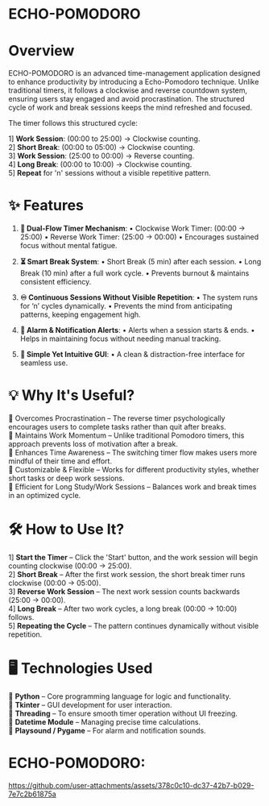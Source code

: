 # ECHO-POMODORO

# Overview
ECHO-POMODORO is an advanced time-management application designed to enhance productivity by introducing a Echo-Pomodoro technique. Unlike traditional timers, it follows a clockwise and reverse countdown system, ensuring users stay engaged and avoid procrastination. The structured cycle of work and break sessions keeps the mind refreshed and focused.

The timer follows this structured cycle:

1] **Work Session**: (00:00 to 25:00) → Clockwise counting.                                     
2] **Short Break**: (00:00 to 05:00) → Clockwise counting.                                      
3] **Work Session**: (25:00 to 00:00) → Reverse counting.                                       
4] **Long Break**: (00:00 to 10:00) → Clockwise counting.                                       
5] **Repeat** for 'n' sessions without a visible repetitive pattern.

# ✨ Features                                                                                  
1. **🔄 Dual-Flow Timer Mechanism**:
•  Clockwise Work Timer: (00:00 → 25:00)
•  Reverse Work Timer: (25:00 → 00:00)
•  Encourages sustained focus without mental fatigue.
  
2. **⏳ Smart Break System**:
•   Short Break (5 min) after each session.
•   Long Break (10 min) after a full work cycle.
•   Prevents burnout & maintains consistent efficiency.
   
3. **♾️ Continuous Sessions Without Visible Repetition**:
•  The system runs for ‘n’ cycles dynamically.
•  Prevents the mind from anticipating patterns, keeping engagement high.
   
4. **📢 Alarm & Notification Alerts**:
•  Alerts when a session starts & ends.
•  Helps in maintaining focus without needing manual tracking.
   
5. **🎨 Simple Yet Intuitive GUI**:
•  A clean & distraction-free interface for seamless use.                                                                        

# 💡 Why It's Useful?                                                                          
🔹 Overcomes Procrastination – The reverse timer psychologically encourages users to complete tasks rather than quit after breaks.                                                            
🔹 Maintains Work Momentum – Unlike traditional Pomodoro timers, this approach prevents loss of motivation after a break.                                                                   
🔹 Enhances Time Awareness – The switching timer flow makes users more mindful of their time and effort.                                                                                     
🔹 Customizable & Flexible – Works for different productivity styles, whether short tasks or deep work sessions.                                                                             
🔹 Efficient for Long Study/Work Sessions – Balances work and break times in an optimized cycle.                                                                                          

# 🛠️ How to Use It?                                                                            
1] **Start the Timer** – Click the 'Start' button, and the work session will begin counting clockwise (00:00 → 25:00).                                                                      
2] **Short Break** – After the first work session, the short break timer runs clockwise (00:00 → 05:00).                                                                                       
3] **Reverse Work Session** – The next work session counts backwards (25:00 → 00:00).           
4] **Long Break** – After two work cycles, a long break (00:00 → 10:00) follows.                
5] **Repeating the Cycle** – The pattern continues dynamically without visible repetition.      

# 🖥️ Technologies Used
🔹 **Python** – Core programming language for logic and functionality.                         
🔹 **Tkinter** – GUI development for user interaction.                                         
🔹 **Threading** – To ensure smooth timer operation without UI freezing.                       
🔹 **Datetime Module** – Managing precise time calculations.                                   
🔹 **Playsound / Pygame** – For alarm and notification sounds. 


# ECHO-POMODORO: 

https://github.com/user-attachments/assets/378c0c10-dc37-42b7-b029-7e7c2b61875a

